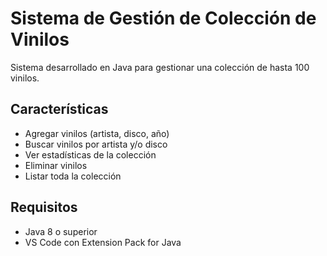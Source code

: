# Sistema de Gestión de Colección de Vinilos

Sistema desarrollado en Java para gestionar una colección de hasta 100 vinilos.

## Características
- Agregar vinilos (artista, disco, año)
- Buscar vinilos por artista y/o disco
- Ver estadísticas de la colección
- Eliminar vinilos
- Listar toda la colección

## Requisitos
- Java 8 o superior
- VS Code con Extension Pack for Java

